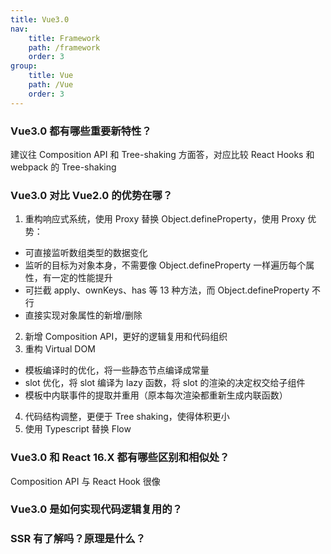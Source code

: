 ```yaml
---
title: Vue3.0
nav:
    title: Framework
    path: /framework
    order: 3
group:
    title: Vue
    path: /Vue
    order: 3
---
```


### Vue3.0 都有哪些重要新特性？

建议往 Composition API 和 Tree-shaking 方面答，对应比较 React Hooks 和 webpack 的 Tree-shaking

### Vue3.0 对比 Vue2.0 的优势在哪？

1. 重构响应式系统，使用 Proxy 替换 Object.defineProperty，使用 Proxy 优势：

-   可直接监听数组类型的数据变化
-   监听的目标为对象本身，不需要像 Object.defineProperty 一样遍历每个属性，有一定的性能提升
-   可拦截 apply、ownKeys、has 等 13 种方法，而 Object.defineProperty 不行
-   直接实现对象属性的新增/删除

2. 新增 Composition API，更好的逻辑复用和代码组织
3. 重构 Virtual DOM

-   模板编译时的优化，将一些静态节点编译成常量
-   slot 优化，将 slot 编译为 lazy 函数，将 slot 的渲染的决定权交给子组件
-   模板中内联事件的提取并重用（原本每次渲染都重新生成内联函数）

4. 代码结构调整，更便于 Tree shaking，使得体积更小
5. 使用 Typescript 替换 Flow

### Vue3.0 和 React 16.X 都有哪些区别和相似处？

Composition API 与 React Hook 很像

### Vue3.0 是如何实现代码逻辑复用的？

### SSR 有了解吗？原理是什么？
